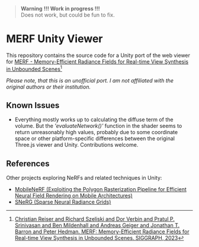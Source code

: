 > **Warning**
> **!!! Work in progress !!!**  
> Does not work, but could be fun to fix.

# MERF Unity Viewer

This repository contains the source code for a Unity port of the web viewer for [MERF - Memory-Efficient Radiance Fields for
Real-time View Synthesis in Unbounded Scenes](https://creiser.github.io/merf/)[^1]

*Please note, that this is an unofficial port. I am not affiliated with the original authors or their institution.*

## Known Issues

- Everything mostly works up to calculating the diffuse term of the volume. But the *'evaluateNetwork()'* function in the shader seems to return unreasonably high values, probably due to some coordinate space or other platform-specific differences between the original Three.js viewer and Unity. Contributions welcome.

## References

Other projects exploring NeRFs and related techniques in Unity:
- [MobileNeRF (Exploiting the Polygon Rasterization Pipeline for Efficient Neural Field Rendering on Mobile Architectures)](https://github.com/julienkay/SNeRG-Unity-Viewer)
- [SNeRG (Sparse Neural Radiance Grids)](https://github.com/julienkay/SNeRG-Unity-Viewer)

[^1]: [Christian Reiser and Richard Szeliski and Dor Verbin and Pratul P. Srinivasan and Ben Mildenhall and Andreas Geiger and Jonathan T. Barron and Peter Hedman. MERF: Memory-Efficient Radiance Fields for Real-time View Synthesis in Unbounded Scenes. SIGGRAPH, 2023](https://creiser.github.io/merf/)
